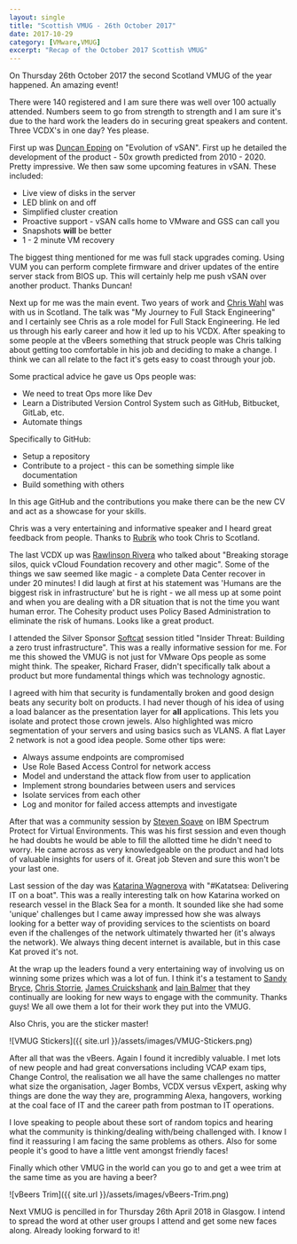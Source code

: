```yaml
---
layout: single
title: "Scottish VMUG - 26th October 2017"
date: 2017-10-29
category: [VMware,VMUG]
excerpt: "Recap of the October 2017 Scottish VMUG"
---
```

On Thursday 26th October 2017 the second Scotland VMUG of the year happened. An amazing event!

There were 140 registered and I am sure there was well over 100 actually attended. Numbers seem to go from strength to strength and I am sure it's due to the hard work the leaders do in securing great speakers and content. Three VCDX's in one day? Yes please.

First up was [Duncan Epping](https://twitter.com/DuncanYB) on "Evolution of vSAN". First up he detailed the development of the product - 50x growth predicted from 2010 - 2020. Pretty impressive. We then saw some upcoming features in vSAN. These included:

* Live view of disks in the server
* LED blink on and off
* Simplified cluster creation
* Proactive support - vSAN calls home to VMware and GSS can call you
* Snapshots **will** be better
* 1 - 2 minute VM recovery

The biggest thing mentioned for me was full stack upgrades coming. Using VUM you can perform complete firmware and driver updates of the entire server stack from BIOS up. This will certainly help me push vSAN over another product.  Thanks Duncan!

Next up for me was the main event. Two years of work and [Chris Wahl](https://twitter.com/ChrisWahl) was with us in Scotland. The talk was "My Journey to Full Stack Engineering" and I certainly see Chris as a role model for Full Stack Engineering. He led us through his early career and how it led up to his VCDX. After speaking to some people at the vBeers something that struck people was Chris talking about getting too comfortable in his job and deciding to make a change. I think we can all relate to the fact it's gets easy to coast through your job.

Some practical advice he gave us Ops people was:

* We need to treat Ops more like Dev
* Learn a Distributed Version Control System such as GitHub, Bitbucket, GitLab, etc.
* Automate things

Specifically to GitHub:

* Setup a repository
* Contribute to a project - this can be something simple like documentation
* Build something with others

In this age GitHub and the contributions you make there can be the new CV and act as a showcase for your skills.

Chris was a very entertaining and informative speaker and I heard great feedback from people. Thanks to [Rubrik](https://www.rubrik.com/) who took Chris to Scotland.

The last VCDX up was [Rawlinson Rivera](https://twitter.com/PunchingClouds) who talked about "Breaking storage silos, quick vCloud Foundation recovery and other magic". Some of the things we saw seemed like magic - a complete Data Center recover in under 20 minutes! I did laugh at first at his statement was 'Humans are the biggest risk in infrastructure' but he is right - we all mess up at some point and when you are dealing with a DR situation that is not the time you want human error. The Cohesity product uses Policy Based Administration to eliminate the risk of humans. Looks like a great product.

I attended the Silver Sponsor [Softcat](https://www.softcat.com/) session titled "Insider Threat: Building a zero trust infrastructure". This was a really informative session for me. For me this showed the VMUG is not just for VMware Ops people as some might think. The speaker, Richard Fraser, didn't specifically talk about a product but more fundamental things which was technology agnostic.

I agreed with him that security is fundamentally broken and good design beats any security bolt on products. I had never though of his idea of using a load balancer as the presentation layer for **all** applications. This lets you isolate and protect those crown jewels. Also highlighted was micro segmentation of your servers and using basics such as VLANS. A flat Layer 2 network is not a good idea people. Some other tips were:

* Always assume endpoints are compromised
* Use Role Based Access Control for network access
* Model and understand the attack flow from user to application
* Implement strong boundaries between users and services
* Isolate services from each other
* Log and monitor for failed access attempts and investigate

After that was a community session by [Steven Soave](https://twitter.com/StevenSoave) on IBM Spectrum Protect for Virtual Environments. This was his first session and even though he had doubts he would be able to fill the allotted time he didn't need to worry. He came across as very knowledgeable on the product and had lots of valuable insights for users of it. Great job Steven and sure this won't be your last one.

Last session of the day was [Katarina Wagnerova](https://twitter.com/_KatkaW_) with "#Katatsea: Delivering IT on a boat". This was a really interesting talk on how Katarina worked on research vessel in the Black Sea for a month. It sounded like she had some 'unique' challenges but I came away impressed how she was always looking for a better way of providing services to the scientists on board even if the challenges of the network ultimately thwarted her (it's always the network). We always thing decent internet is available, but in this case Kat proved it's not.

At the wrap up the leaders found a very entertaining way of involving us on winning some prizes which was a lot of fun. I think it's a testament to [Sandy Bryce](https://twitter.com/sandybryce), [Chris Storrie](https://twitter.com/chrisstorrie), [James Cruickshank](https://twitter.com/vCrooky) and [Iain Balmer](https://twitter.com/Balmeri) that they continually are looking for new ways to engage with the community. Thanks guys! We all owe them a lot for their work they put into the VMUG.

Also Chris, you are the sticker master!

![VMUG Stickers]({{ site.url }}/assets/images/VMUG-Stickers.png)

After all that was the vBeers. Again I found it incredibly valuable. I met lots of new people and had great conversations including VCAP exam tips, Change Control, the realisation we all have the same challenges no matter what size the organisation, Jager Bombs, VCDX versus vExpert, asking why things are done the way they are, programming Alexa, hangovers, working at the coal face of IT and the career path from postman to IT operations.

I love speaking to people about these sort of random topics and hearing what the community is thinking/dealing with/being challenged with. I know I find it reassuring I am facing the same problems as others. Also for some people it's good to have a little vent amongst friendly faces!

Finally which other VMUG in the world can you go to and get a wee trim at the same time as you are having a beer?

![vBeers Trim]({{ site.url }}/assets/images/vBeers-Trim.png)

Next VMUG is pencilled in for Thursday 26th April 2018 in Glasgow. I intend to spread the word at other user groups I attend and get some new faces along. Already looking forward to it!